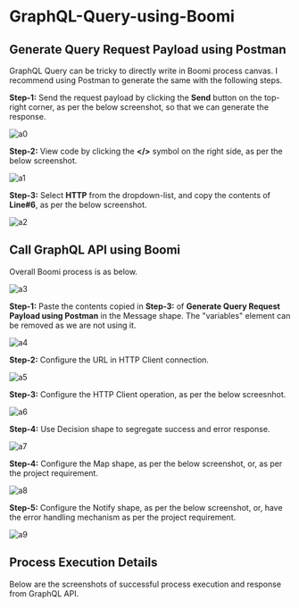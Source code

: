 # GraphQL-Query-using-Boomi

## Generate Query Request Payload using Postman
GraphQL Query can be tricky to directly write in Boomi process canvas. I recommend using Postman to generate the same with the following steps.

**Step-1:** Send the request payload by clicking the **Send** button on the top-right corner, as per the below screenshot, so that we can generate the response.

![a0](https://user-images.githubusercontent.com/12267939/205017655-5fe1ba42-3380-4e8c-b502-102b46cb6d71.JPG)

**Step-2:** View code by clicking the **</>** symbol on the right side, as per the below screenshot.

![a1](https://user-images.githubusercontent.com/12267939/205017951-1220196d-cd33-4b00-9850-46c0805ae8de.JPG)

**Step-3:** Select **HTTP** from the dropdown-list, and copy the contents of **Line#6**, as per the below screenshot.

![a2](https://user-images.githubusercontent.com/12267939/205018749-2987d9aa-c36c-4f67-b2a5-a53f730e0cf1.JPG)


## Call GraphQL API using Boomi
Overall Boomi process is as below.

![a3](https://user-images.githubusercontent.com/12267939/205021012-5bf1e7c5-b86d-451c-92a8-ccf6a852c1d7.JPG)

**Step-1:** Paste the contents copied in **Step-3:** of **Generate Query Request Payload using Postman** in the Message shape. The "variables" element can be removed as we are not using it.

![a4](https://user-images.githubusercontent.com/12267939/205024715-2c775a9a-c5ba-4b4c-b73d-6870f1eb6d38.JPG)

**Step-2:** Configure the URL in HTTP Client connection.

![a5](https://user-images.githubusercontent.com/12267939/205024773-c0be81cb-0aaf-452d-b6b2-00de2b502cd7.JPG)

**Step-3:** Configure the HTTP Client operation, as per the below screesnhot.

![a6](https://user-images.githubusercontent.com/12267939/205024825-d33d6861-1658-424e-9a5a-cb7668029ab7.JPG)

**Step-4:** Use Decision shape to segregate success and error response.

![a7](https://user-images.githubusercontent.com/12267939/205024916-db36d68c-548e-46a3-9688-98b8ebe1f5d1.JPG)

**Step-4:** Configure the Map shape, as per the below screenshot, or, as per the project requirement.

![a8](https://user-images.githubusercontent.com/12267939/205025009-6d86de24-fac0-4dca-b0a9-b37ca0d3cf63.JPG)

**Step-5:** Configure the Notify shape, as per the below screenshot, or, have the error handling mechanism as per the project requirement.

![a9](https://user-images.githubusercontent.com/12267939/205025049-d688b0be-0b0c-418f-aa3d-43288e002d35.JPG)

## Process Execution Details
Below are the screenshots of successful process execution and response from GraphQL API.

